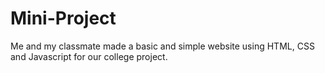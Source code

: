 # Mini-Project
Me and my classmate made a basic and simple website using HTML, CSS and Javascript for our college project. 
